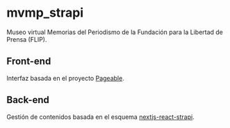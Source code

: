 # mvmp_strapi

Museo virtual Memorias del Periodismo de la Fundación para la Libertad de Prensa (FLIP).

## Front-end

Interfaz basada en el proyecto [Pageable](https://github.com/Mobius1/Pageable).

## Back-end

Gestión de contenidos basada en el esquema [nextjs-react-strapi](https://github.com/strapi/strapi-examples/tree/master/nextjs-react-strapi-deliveroo-clone-tutorial).
